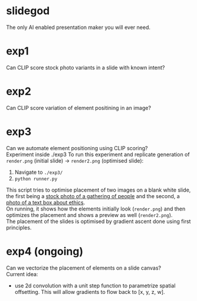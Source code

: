 # slidegod
The only AI enabled presentation maker you will ever need.

# exp1
Can CLIP score stock photo variants in a slide with known intent?


# exp2
Can CLIP score variation of element positining in an image?

# exp3
Can we automate element positioning using CLIP scoring? \
Experiment inside ./exp3
To run this experiment and replicate generation of `render.png` (initial slide) -> `render2.png` (optimised slide):
1. Navigate to `./exp3/`
2. `python runner.py`

This script tries to optimise placement of two images on a blank white slide, the first being a [stock photo of a gathering of people](./sources/people.png) and the second, a [photo of a text box about ethics](./sources/ethicstext.png). \
On running, it shows how the elements initially look (`render.png`) and then optimizes the placement and shows a preview as well (`render2.png`). \
The placement of the slides is optimised by gradient ascent done using first principles.

# exp4 (ongoing)
Can we vectorize the placement of elements on a slide canvas? \
Current idea:
- use 2d convolution with a unit step function to parametrize spatial offsetting. This will allow gradients to flow back to [x, y, z, w].